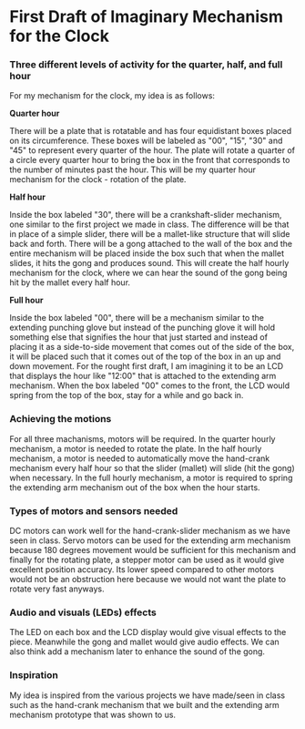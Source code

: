 # First Draft of Imaginary Mechanism for the Clock

### Three different levels of activity for the quarter, half, and full hour
For my mechanism for the clock, my idea is as follows:

**Quarter hour**

There will be a plate that is rotatable and has four equidistant boxes placed on its circumference. These boxes will be labeled as "00", "15", "30" and "45" to represent every quarter of the hour. The plate will rotate a quarter of a circle every quarter hour to bring the box in the front that corresponds to the number of minutes past the hour. This will be my quarter hour mechanism for the clock - rotation of the plate.

**Half hour**

Inside the box labeled "30", there will be a crankshaft-slider mechanism, one similar to the first project we made in class. The difference will be that in place of a simple slider, there will be a mallet-like structure that will slide back and forth. There will be a gong attached to the wall of the box and the entire mechanism will be placed inside the box such that when the mallet slides, it hits the gong and produces sound. This will create the half hourly mechanism for the clock, where we can hear the sound of the gong being hit by the mallet every half hour.

**Full hour**

Inside the box labeled "00", there will be a mechanism similar to the extending punching glove but instead of the punching glove it will hold something else that signifies the hour that just started and instead of placing it as a side-to-side movement that comes out of the side of the box, it will be placed such that it comes out of the top of the box in an up and down movement. For the rought first draft, I am imagining it to be an LCD that displays the hour like "12:00" that is attached to the extending arm mechanism. When the box labeled "00" comes to the front, the LCD would spring from the top of the box, stay for a while and go back in. 

### Achieving the motions
For all three machanisms, motors will be required. In the quarter hourly mechanism, a motor is needed to rotate the plate. In the half hourly mechanism, a motor is needed to automatically move the hand-crank mechanism every half hour so that the slider (mallet) will slide (hit the gong) when necessary. In the full hourly mechanism, a motor is required to spring the extending arm mechanism out of the box when the hour starts.

### Types of motors and sensors needed
DC motors can work well for the hand-crank-slider mechanism as we have seen in class. Servo motors can be used for the extending arm mechanism because 180 degrees movement would be sufficient for this mechanism and finally for the rotating plate, a stepper motor can be used as it would give excellent position accuracy. Its lower speed compared to other motors would not be an obstruction here because we would not want the plate to rotate very fast anyways.

### Audio and visuals (LEDs) effects
The LED on each box and the LCD display would give visual effects to the piece. Meanwhile the gong and mallet would give audio effects. We can also think add a mechanism later to enhance the sound of the gong.

### Inspiration
My idea is inspired from the various projects we have made/seen in class such as the hand-crank mechanism that we built and the extending arm mechanism prototype that was shown to us.
